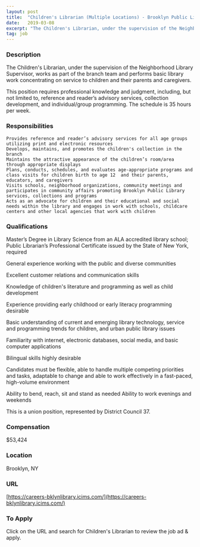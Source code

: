```yaml
---
layout: post
title:  "Children's Librarian (Multiple Locations) - Brooklyn Public Library"
date:   2019-03-08
excerpt: "The Children's Librarian, under the supervision of the Neighborhood Library Supervisor, works as part of the branch team and performs basic library work concentrating on service to children and their parents and caregivers. This position requires professional knowledge and judgment, including, but not limited to, reference and reader’s advisory services,..."
tag: job
---
```


### Description   

The Children's Librarian, under the supervision of the Neighborhood Library Supervisor, works as part of the branch team and performs basic library work concentrating on service to children and their parents and caregivers.  

This position requires professional knowledge and judgment, including, but not limited to, reference and reader’s advisory services, collection development, and individual/group programming. The schedule is 35 hours per week.


### Responsibilities   

    Provides reference and reader’s advisory services for all age groups utilizing print and electronic resources
    Develops, maintains, and promotes the children's collection in the branch
    Maintains the attractive appearance of the children’s room/area through appropriate displays
    Plans, conducts, schedules, and evaluates age-appropriate programs and class visits for children birth to age 12  and their parents, educators, and caregivers
    Visits schools, neighborhood organizations, community meetings and participates in community affairs promoting Brooklyn Public Library services, collections and programs
    Acts as an advocate for children and their educational and social needs within the library and engages in work with schools, childcare centers and other local agencies that work with children


### Qualifications   

Master’s Degree in Library Science from an ALA accredited library school; Public Librarian’s Professional Certificate issued by the State of New York, required

General experience working with the public and diverse communities

Excellent customer relations and communication skills

Knowledge of children's literature and programming as well as child development

Experience providing early childhood or early literacy programming desirable

Basic understanding of current and emerging library technology, service and programming trends for children, and urban public library issues

Familiarity with internet, electronic databases, social media, and basic computer applications

Bilingual skills highly desirable

Candidates must be flexible, able to handle multiple competing priorities and tasks, adaptable to change and able to work effectively in a fast-paced, high-volume environment 

Ability to bend, reach, sit and stand as needed
Ability to work evenings and weekends

This is a union position, represented by District Council 37.


### Compensation   

$53,424


### Location   

Brooklyn, NY


### URL   

[https://careers-bklynlibrary.icims.com/](https://careers-bklynlibrary.icims.com/)

### To Apply   

Click on the URL and search for Children's Librarian to review the job ad & apply. 





